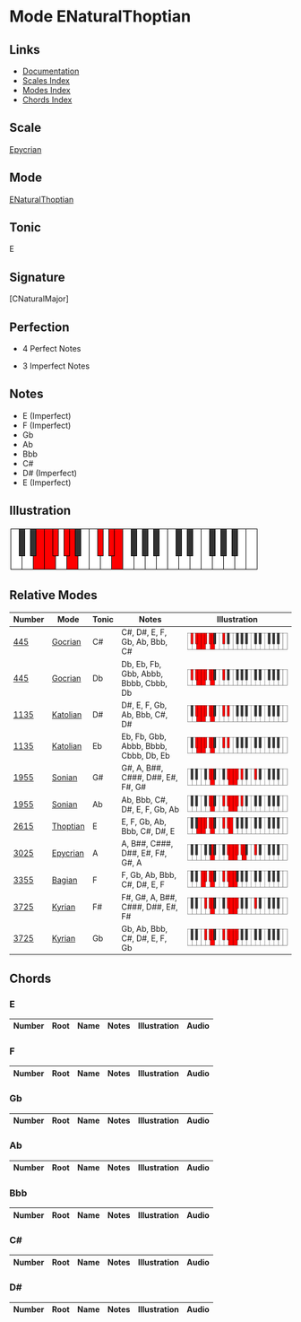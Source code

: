 # Mode ENaturalThoptian

## Links

- [Documentation](index.md)
- [Scales Index](Scales.md)
- [Modes Index](Modes.md)
- [Chords Index](Chords.md)

## Scale

[Epycrian](ScaleEpycrian.md)

## Mode

[ENaturalThoptian](ModeENaturalThoptian.md)

## Tonic

E

## Signature

[CNaturalMajor]

## Perfection

 - 4 Perfect Notes

 - 3 Imperfect Notes

## Notes

- E (Imperfect)
- F (Imperfect)
- Gb
- Ab
- Bbb
- C#
- D# (Imperfect)
- E (Imperfect)

## Illustration

![ENaturalThoptian](ModeENaturalThoptian.png)

## Relative Modes

| Number | Mode | Tonic | Notes | Illustration |
|--------|------|-------|-------|--------------|
| [445](https://ianring.com/musictheory/scales/445) | [Gocrian](ModeGocrian.md) | C# | C#, D#, E, F, Gb, Ab, Bbb, C# | ![CSharpGocrian](ModeCSharpGocrian.png) |
| [445](https://ianring.com/musictheory/scales/445) | [Gocrian](ModeGocrian.md) | Db | Db, Eb, Fb, Gbb, Abbb, Bbbb, Cbbb, Db | ![DFlatGocrian](ModeDFlatGocrian.png) |
| [1135](https://ianring.com/musictheory/scales/1135) | [Katolian](ModeKatolian.md) | D# | D#, E, F, Gb, Ab, Bbb, C#, D# | ![DSharpKatolian](ModeDSharpKatolian.png) |
| [1135](https://ianring.com/musictheory/scales/1135) | [Katolian](ModeKatolian.md) | Eb | Eb, Fb, Gbb, Abbb, Bbbb, Cbbb, Db, Eb | ![EFlatKatolian](ModeEFlatKatolian.png) |
| [1955](https://ianring.com/musictheory/scales/1955) | [Sonian](ModeSonian.md) | G# | G#, A, B##, C###, D##, E#, F#, G# | ![GSharpSonian](ModeGSharpSonian.png) |
| [1955](https://ianring.com/musictheory/scales/1955) | [Sonian](ModeSonian.md) | Ab | Ab, Bbb, C#, D#, E, F, Gb, Ab | ![AFlatSonian](ModeAFlatSonian.png) |
| [2615](https://ianring.com/musictheory/scales/2615) | [Thoptian](ModeThoptian.md) | E | E, F, Gb, Ab, Bbb, C#, D#, E | ![ENaturalThoptian](ModeENaturalThoptian.png) |
| [3025](https://ianring.com/musictheory/scales/3025) | [Epycrian](ModeEpycrian.md) | A | A, B##, C###, D##, E#, F#, G#, A | ![ANaturalEpycrian](ModeANaturalEpycrian.png) |
| [3355](https://ianring.com/musictheory/scales/3355) | [Bagian](ModeBagian.md) | F | F, Gb, Ab, Bbb, C#, D#, E, F | ![FNaturalBagian](ModeFNaturalBagian.png) |
| [3725](https://ianring.com/musictheory/scales/3725) | [Kyrian](ModeKyrian.md) | F# | F#, G#, A, B##, C###, D##, E#, F# | ![FSharpKyrian](ModeFSharpKyrian.png) |
| [3725](https://ianring.com/musictheory/scales/3725) | [Kyrian](ModeKyrian.md) | Gb | Gb, Ab, Bbb, C#, D#, E, F, Gb | ![GFlatKyrian](ModeGFlatKyrian.png) |

## Chords

### E

| Number | Root | Name | Notes | Illustration | Audio |
|--------|------|------|-------|--------------|-------|

### F

| Number | Root | Name | Notes | Illustration | Audio |
|--------|------|------|-------|--------------|-------|

### Gb

| Number | Root | Name | Notes | Illustration | Audio |
|--------|------|------|-------|--------------|-------|

### Ab

| Number | Root | Name | Notes | Illustration | Audio |
|--------|------|------|-------|--------------|-------|

### Bbb

| Number | Root | Name | Notes | Illustration | Audio |
|--------|------|------|-------|--------------|-------|

### C#

| Number | Root | Name | Notes | Illustration | Audio |
|--------|------|------|-------|--------------|-------|

### D#

| Number | Root | Name | Notes | Illustration | Audio |
|--------|------|------|-------|--------------|-------|


